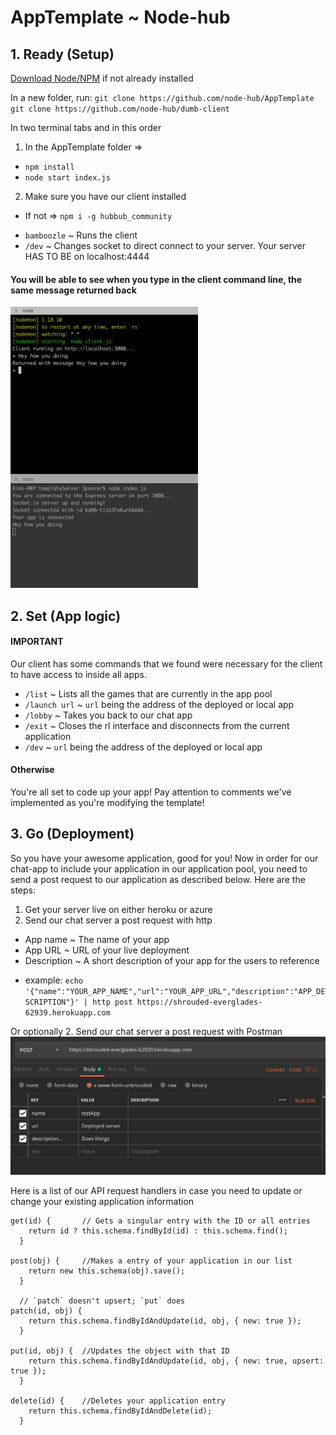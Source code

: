 
# AppTemplate ~ Node-hub

## 1. Ready (Setup)

[Download Node/NPM](https://nodejs.org/en/download/) if not already installed

In a new folder, run: 
`git clone https://github.com/node-hub/AppTemplate`
`git clone https://github.com/node-hub/dumb-client`

In two terminal tabs and in this order
1. In the AppTemplate folder =>
* `npm install`
* `node start index.js`

2. Make sure you have our client installed
  - If not => `npm i -g hubbub_community`
* `bamboozle` ~ Runs the client
* `/dev` ~ Changes socket to direct connect to your server. Your server HAS TO BE on localhost:4444

#### You will be able to see when you type in the client command line, the same message returned back

<img src="./assets/demo.png" width="300" height="450"/>

## 2. Set (App logic)
#### IMPORTANT
Our client has some commands that we found were necessary for the client to have access to inside all apps.
* `/list`       ~ Lists all the games that are currently in the app pool
* `/launch url` ~ `url` being the address of the deployed or local app
* `/lobby`      ~ Takes you back to our chat app
* `/exit`       ~ Closes the rl interface and disconnects from the current application
* `/dev`    ~  `url` being the address of the deployed or local app

#### Otherwise
You're all set to code up your app! Pay attention to comments we've implemented as you're modifying the template!

## 3. Go (Deployment)
So you have your awesome application, good for you! Now in order for our chat-app to include your application in our application pool, you need to send a post request to our application as described below. Here are the steps:

1. Get your server live on either heroku or azure
2. Send our chat server a post request with http
  - App name       ~ The name of your app
  - App URL        ~ URL of your live deployment
  - Description    ~ A short description of your app for the users to reference
  * example: `echo '{"name":"YOUR_APP_NAME","url":"YOUR_APP_URL","description":"APP_DESCRIPTION"}' | http post https://shrouded-everglades-62939.herokuapp.com`

Or optionally
2. Send our chat server a post request with Postman
![Postman](./assets/postman.png)


Here is a list of our API request handlers in case you need to update or change your existing application information
```
get(id) {       // Gets a singular entry with the ID or all entries
    return id ? this.schema.findById(id) : this.schema.find();
  }

post(obj) {     //Makes a entry of your application in our list
    return new this.schema(obj).save();
  }

  // `patch` doesn't upsert; `put` does
patch(id, obj) {
    return this.schema.findByIdAndUpdate(id, obj, { new: true });
  }

put(id, obj) {  //Updates the object with that ID
    return this.schema.findByIdAndUpdate(id, obj, { new: true, upsert: true });
  }

delete(id) {    //Deletes your application entry
    return this.schema.findByIdAndDelete(id);
  }
  ```